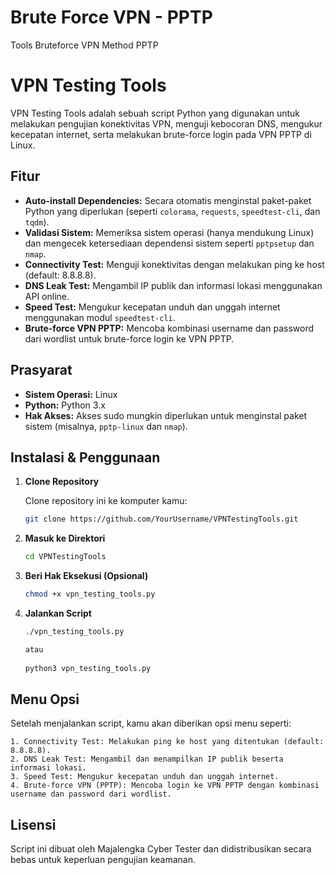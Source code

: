 # Brute Force VPN - PPTP
Tools Bruteforce VPN Method PPTP
# VPN Testing Tools

VPN Testing Tools adalah sebuah script Python yang digunakan untuk melakukan pengujian konektivitas VPN, menguji kebocoran DNS, mengukur kecepatan internet, serta melakukan brute-force login pada VPN PPTP di Linux.

## Fitur
- **Auto-install Dependencies:** Secara otomatis menginstal paket-paket Python yang diperlukan (seperti `colorama`, `requests`, `speedtest-cli`, dan `tqdm`).
- **Validasi Sistem:** Memeriksa sistem operasi (hanya mendukung Linux) dan mengecek ketersediaan dependensi sistem seperti `pptpsetup` dan `nmap`.
- **Connectivity Test:** Menguji konektivitas dengan melakukan ping ke host (default: 8.8.8.8).
- **DNS Leak Test:** Mengambil IP publik dan informasi lokasi menggunakan API online.
- **Speed Test:** Mengukur kecepatan unduh dan unggah internet menggunakan modul `speedtest-cli`.
- **Brute-force VPN PPTP:** Mencoba kombinasi username dan password dari wordlist untuk brute-force login ke VPN PPTP.

## Prasyarat
- **Sistem Operasi:** Linux
- **Python:** Python 3.x
- **Hak Akses:** Akses sudo mungkin diperlukan untuk menginstal paket sistem (misalnya, `pptp-linux` dan `nmap`).

## Instalasi & Penggunaan

1. **Clone Repository**

   Clone repository ini ke komputer kamu:
   ```bash
   git clone https://github.com/YourUsername/VPNTestingTools.git
2. **Masuk ke Direktori**
   ```bash
   cd VPNTestingTools
3. **Beri Hak Eksekusi (Opsional)**
   ```bash
   chmod +x vpn_testing_tools.py
4. **Jalankan Script**
   ```bash
   ./vpn_testing_tools.py

   atau
  
   python3 vpn_testing_tools.py


## Menu Opsi

Setelah menjalankan script, kamu akan diberikan opsi menu seperti:

    1. Connectivity Test: Melakukan ping ke host yang ditentukan (default: 8.8.8.8).
    2. DNS Leak Test: Mengambil dan menampilkan IP publik beserta informasi lokasi.
    3. Speed Test: Mengukur kecepatan unduh dan unggah internet.
    4. Brute-force VPN (PPTP): Mencoba login ke VPN PPTP dengan kombinasi username dan password dari wordlist.

## Lisensi

Script ini dibuat oleh Majalengka Cyber Tester dan didistribusikan secara bebas untuk keperluan pengujian keamanan.
